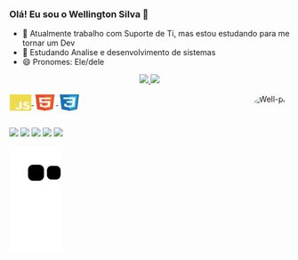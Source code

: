 ### Olá! Eu sou o Wellington Silva 👋

- 🔭 Atualmente trabalho com Suporte de Ti, mas estou estudando para me tornar um Dev
- 🌱 Estudando Analise e desenvolvimento de sistemas
- 😄 Pronomes: Ele/dele

<div align="center">
  <a href="https://github.com/WeelSilva">
  <img height="180em" src="https://github-readme-stats.vercel.app/api?username=WeelSilva&show_icons=true&theme=dark&include_all_commits=true&count_private=true"/>
  <img height="180em" src="https://github-readme-stats.vercel.app/api/top-langs/?username=WeelSilva&layout=compact&langs_count=7&theme=dark"/>
</div>

  <div style="display: inline_block"><br>
  <img align="center" alt="Well-Js" height="30" width="40" src="https://raw.githubusercontent.com/devicons/devicon/master/icons/javascript/javascript-plain.svg">
  <img align="center" alt="Well-Html" height="30" width="40" src="https://raw.githubusercontent.com/devicons/devicon/master/icons/html5/html5-original.svg">
  <img align="center" alt="Well-CSS" height="30" width="40" src="https://raw.githubusercontent.com/devicons/devicon/master/icons/css3/css3-original.svg">
  <img align="right" alt="Well-pic" height="150" style="border-radius:50px;" src="https://media.discordapp.net/attachments/966485991915413514/982060376382406686/WhatsApp_Image_2022-06-02_at_20.14.19-removebg-preview.png?width=480&height=480">
</div>
  
  ##
  
  <div> 
  <a href="https://www.instagram.com/weelsillva/" target="_blank"><img src="https://img.shields.io/badge/-Instagram-%23E4405F?style=for-the-badge&logo=instagram&logoColor=white" target="_blank"></a>
 	<a href="https://www.twitch.tv/weel_silv4" target="_blank"><img src="https://img.shields.io/badge/Twitch-9146FF?style=for-the-badge&logo=twitch&logoColor=white" target="_blank"></a>
  <a href = "mailto:wsilva9589@gmail.com"><img src="https://img.shields.io/badge/-Gmail-%23333?style=for-the-badge&logo=gmail&logoColor=white" target="_blank"></a>
  <a href="https://www.linkedin.com/in/wellingtonsil/" target="_blank"><img src="https://img.shields.io/badge/-LinkedIn-%230077B5?style=for-the-badge&logo=linkedin&logoColor=white" target="_blank"></a> 
  <a href="https://api.whatsapp.com/send?phone=5511974681061&text=Ol%C3%A1%2C%20obrigado%20por%20entrar%20em%20contato." target="_blank"><img src="https://img.shields.io/badge/WhatsApp-25D366?style=for-the-badge&logo=whatsapp&logoColor=white" target="_black"></a>
 
  ![Snake animation](https://github.com/Wellington-OL/Wellington-OL/blob/output/github-contribution-grid-snake.svg)
 
</div>

